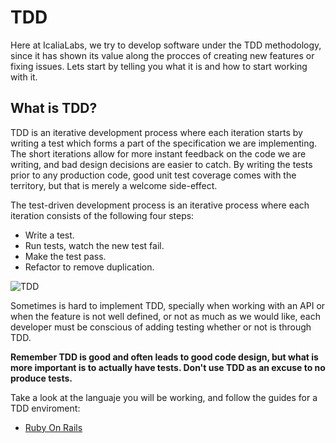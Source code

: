 # TDD

Here at IcaliaLabs, we try to develop software under the TDD methodology, since it has shown its value along the procces of creating new features or fixing issues. Lets start by telling you what it is and how to start working with it.

## What is TDD?

TDD is an iterative development process where each iteration starts by writing a test which forms a part of the specification we are implementing. The short iterations allow for more instant feedback on the code we are writing, and bad design decisions are easier to catch. By writing the tests prior to any production code, good unit test coverage comes with the territory, but that is merely a welcome side-effect.

The test-driven development process is an iterative process where each iteration consists of the following four steps:

* Write a test.
* Run tests, watch the new test fail.
* Make the test pass.
* Refactor to remove duplication.

![TDD](https://leantesting-wp.s3.amazonaws.com/resources/wp-content/uploads/2015/02/tdd-circle-of-life.png)

Sometimes is hard to implement TDD, specially when working with an API or when the feature is not well defined, or not as much as we would like, each developer must be conscious of adding testing whether or not is through TDD. 

**Remember TDD is good and often leads to good code design, but what is more important is to actually have tests. Don't use TDD as an excuse to no produce tests.**

Take a look at the languaje you will be working, and follow the guides for a TDD enviroment:

* [Ruby On Rails](rails.md)